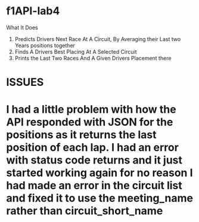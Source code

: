 # f1API-lab4
What It Does
1. Predicts Drivers Next Race At A Circuit, By Averaging their Last two Years positions together
2. Finds A Drivers Best Placing At A Selected Circuit
3. Prints the Last Two Races And A Given Drivers Placement there

<h1>ISSUES<h1>
I had a little problem with how the API responded with JSON for the positions as it returns the last position of each lap. 
I had an error with status code returns and it just started working again for no reason
I had made an error in the circuit list and fixed it to use the meeting_name rather than circuit_short_name